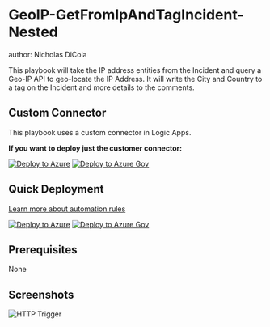 # GeoIP-GetFromIpAndTagIncident-Nested
author: Nicholas DiCola

This playbook will take the IP address entities from the Incident and query a Geo-IP API to geo-locate the IP Address.  It will write the City and Country to a tag on the Incident and more details to the comments.

## Custom Connector
This playbook uses a custom connector in Logic Apps.

**If you want to deploy just the customer connector:**

[![Deploy to Azure](https://aka.ms/deploytoazurebutton)](https://portal.azure.com/#create/Microsoft.Template/uri/https%3A%2F%2Fraw.githubusercontent.com%2FAzure%2FAzure-Sentinel%2Fmaster%2FMasterPlaybooks%2FIP-Enrichment%2FEnrichIP-GeoFromIp-Nested%2Fazuredeploy.json)
[![Deploy to Azure Gov](https://aka.ms/deploytoazuregovbutton)](https://portal.azure.us/#create/Microsoft.Template/uri/https%3A%2F%2Fraw.githubusercontent.com%2FAzure%2FAzure-Sentinel%2Fmaster%2FMasterPlaybooks%2FIP-Enrichment%2FEnrichIP-GeoFromIp-Nested%2Fazuredeploy.json)

## Quick Deployment



[Learn more about automation rules](https://docs.microsoft.com/azure/sentinel/automate-incident-handling-with-automation-rules#creating-and-managing-automation-rules)

[![Deploy to Azure](https://aka.ms/deploytoazurebutton)](https://portal.azure.com/#create/Microsoft.Template/uri/https%3A%2F%2Fraw.githubusercontent.com%2FAzure%2FAzure-Sentinel%2Fmaster%2FPlaybooks%2FGet-GeoFromIpAndTagIncident%2Fincident-trigger%2Fazuredeploy.json)
[![Deploy to Azure Gov](https://aka.ms/deploytoazuregovbutton)](https://portal.azure.us/#create/Microsoft.Template/uri/https%3A%2F%2Fraw.githubusercontent.com%2FAzure%2FAzure-Sentinel%2Fmaster%2FPlaybooks%2FGet-GeoFromIpAndTagIncident%2Fincident-trigger%2Fazuredeploy.json)

## Prerequisites
None

## Screenshots

![HTTP Trigger](./Images/Get-GeoFromIpAndTagIncident.png)<br>
